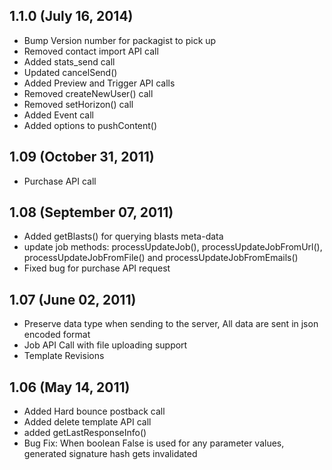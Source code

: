 ## 1.1.0 (July 16, 2014)
  - Bump Version number for packagist to pick up
  - Removed contact import API call
  - Added stats_send call
  - Updated cancelSend()
  - Added Preview and Trigger API calls
  - Removed createNewUser() call
  - Removed setHorizon() call
  - Added Event call
  - Added options to pushContent()
## 1.09 (October 31, 2011)
  - Purchase API call

## 1.08 (September 07, 2011)
  - Added getBlasts() for querying blasts meta-data
  - update job methods: processUpdateJob(), processUpdateJobFromUrl(), processUpdateJobFromFile() and processUpdateJobFromEmails()
  - Fixed bug for purchase API request

## 1.07 (June 02, 2011)
  - Preserve data type when sending to the server, All data are sent in json encoded format
  - Job API Call with file uploading support
  - Template Revisions

## 1.06 (May 14, 2011)
 - Added Hard bounce postback call
 - Added delete template API call
 - added getLastResponseInfo()
 - Bug Fix: When boolean False is used for any parameter values, generated signature hash gets invalidated


